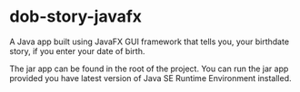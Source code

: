 # dob-story-javafx

A Java app built using JavaFX GUI framework that tells you, your birthdate story, if you enter your date of birth.

The jar app can be found in the root of the project. You can run the jar app provided you have latest version of Java SE Runtime Environment installed.